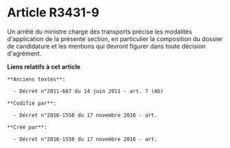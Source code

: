 # Article R3431-9

Un arrêté du ministre chargé des transports précise les modalités d'application de la présente section, en particulier la
composition du dossier de candidature et les mentions qui devront figurer dans toute décision d'agrément.

**Liens relatifs à cet article**

	**Anciens textes**:

	  - Décret n°2011-667 du 14 juin 2011 - art. 7 (Ab)

	**Codifié par**:

	  - Décret n°2016-1550 du 17 novembre 2016 - art.

	**Créé par**:

	  - Décret n°2016-1550 du 17 novembre 2016 - art.
